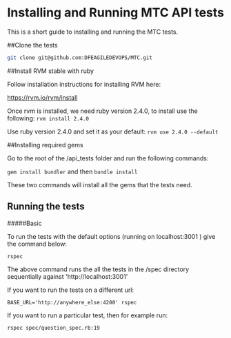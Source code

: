 Installing and Running MTC API tests
================================

This is a short guide to installing and running the MTC tests.  

##Clone the tests

```bash
git clone git@github.com:DFEAGILEDEVOPS/MTC.git
```

##Install RVM stable with ruby

Follow installation instructions for installing RVM here:

https://rvm.io/rvm/install
 
Once rvm is installed, we need ruby version 2.4.0, to install use the following:
 `rvm install 2.4.0`
 
Use ruby version 2.4.0 and set it as your default:
 `rvm use 2.4.0 --default`

##Installing required gems

Go to the root of the /api_tests folder and run the following commands:

`gem install bundler` and then `bundle install`

These two commands will install all the gems that the tests need.

## Running the tests

#####Basic

To run the tests with the default options (running on localhost:3001 ) give the command below:

`rspec`
 
 The above command runs the all the tests in the /spec directory sequentially against 'http://localhost:3001'

If you want to run the tests on a different url:

`BASE_URL='http://anywhere_else:4200' rspec`

If you want to run a particular test, then for example run:

`rspec spec/question_spec.rb:19`

